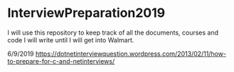 # InterviewPreparation2019
I will use this repository to keep track of all the documents, courses and code I will write until I will get into Walmart.

6/9/2019
https://dotnetinterviewquestion.wordpress.com/2013/02/11/how-to-prepare-for-c-and-netinterviews/
